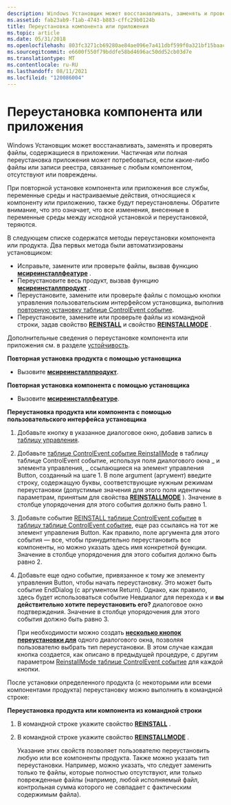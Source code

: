 ```yaml
---
description: Windows Установщик может восстанавливать, заменять и проверять файлы, содержащиеся в приложении. Частичная или полная переустановка приложения может потребоваться, если какие-либо файлы или записи реестра, связанные с любым компонентом, отсутствуют или повреждены.
ms.assetid: fab23ab9-f1ab-4743-b883-cffc29b0124b
title: Переустановка компонента или приложения
ms.topic: article
ms.date: 05/31/2018
ms.openlocfilehash: 803fc3271cb69280ae84ae096e7a411dbf599f0a321bf15baac6dbd5ca8e1512
ms.sourcegitcommit: e6600f550f79bddfe58bd4696ac50dd52cb03d7e
ms.translationtype: MT
ms.contentlocale: ru-RU
ms.lasthandoff: 08/11/2021
ms.locfileid: "120086004"
---
```

# <a name="reinstalling-a-feature-or-application"></a>Переустановка компонента или приложения

Windows Установщик может восстанавливать, заменять и проверять файлы, содержащиеся в приложении. Частичная или полная переустановка приложения может потребоваться, если какие-либо файлы или записи реестра, связанные с любым компонентом, отсутствуют или повреждены.

При повторной установке компонента или приложения все службы, переменные среды и настраиваемые действия, относящиеся к компоненту или приложению, также будут переустановлены. Обратите внимание, что это означает, что все изменения, внесенные в переменные среды между исходной установкой и переустановкой, теряются.

В следующем списке содержатся методы переустановки компонента или продукта. Два первых метода были автоматизированы установщиком:

-   Исправьте, замените или проверьте файлы, вызвав функцию [**мсиреинсталлфеатуре**](/windows/desktop/api/Msi/nf-msi-msireinstallfeaturea) .
-   Переустановите весь продукт, вызвав функцию [**мсиреинсталлпродукт**](/windows/desktop/api/Msi/nf-msi-msireinstallproducta) .
-   Переустановите, замените или проверьте файлы с помощью кнопки управления пользовательским интерфейсом установщика, выполнив [повторную установку таблице ControlEvent событие](reinstall-controlevent.md).
-   Переустановите, замените или проверьте файлы из командной строки, задав свойство [**REINSTALL**](reinstall.md) и свойство [**REINSTALLMODE**](reinstallmode.md) .

Дополнительные сведения о переустановке компонента или приложения см. в разделе [устойчивость](resiliency.md).

**Повторная установка продукта с помощью установщика**

-   Вызовите [**мсиреинсталлпродукт**](/windows/desktop/api/Msi/nf-msi-msireinstallproducta).

**Повторная установка компонента с помощью установщика**

-   Вызовите [**мсиреинсталлфеатуре**](/windows/desktop/api/Msi/nf-msi-msireinstallfeaturea).

**Переустановка продукта или компонента с помощью пользовательского интерфейса установщика**

1.  Добавьте кнопку в указанное диалоговое окно, добавив запись в [таблицу управления](control-table.md).
2.  Добавьте [таблице ControlEvent событие ReinstallMode](reinstallmode-controlevent.md) в таблицу таблице ControlEvent событие, используя поля диалогового окна \_ и элемента управления, \_ ссылающиеся на элемент управления Button, созданный на шаге 1. В поле argument (аргумент) введите строку, содержащую буквы, соответствующие нужным режимам переустановки (допустимые значения для этого поля идентичны параметрам, принятым для свойства [**REINSTALLMODE**](reinstallmode.md) ). Значение в столбце упорядочения для этого события должно быть равно 1.
3.  Добавьте событие [REINSTALL таблице ControlEvent событие](reinstall-controlevent.md) в [таблицу таблице ControlEvent событие](controlevent-table.md), еще раз ссылаясь на тот же элемент управления Button. Как правило, поле аргумента для этого события — все, чтобы принудительно переустановить все компоненты, но можно указать здесь имя конкретной функции. Значение в столбце упорядочения для этого события должно быть равно 2.
4.  Добавьте еще одно событие, привязанное к тому же элементу управления Button, чтобы начать переустановку. Это может быть событие EndDialog (с аргументом Return). Однако, как правило, здесь будет использоваться событие Невдиалог для перехода к и **вы действительно хотите переустановить его?** диалоговое окно подтверждения. Значение в столбце упорядочения для этого события должно быть равно 3.

    При необходимости можно создать [**несколько кнопок переустановки для**](reinstall.md) одного диалогового окна, позволяя пользователю выбрать тип переустановки. В этом случае каждая кнопка создается, как описано в предыдущей процедуре, с другим параметром [ReinstallMode таблице ControlEvent событие](reinstallmode-controlevent.md) для каждой кнопки.

После установки определенного продукта (с некоторыми или всеми компонентами продукта) переустановку можно выполнить в командной строке:

**Переустановка продукта или компонента из командной строки**

1.  В командной строке укажите свойство [**REINSTALL**](reinstall.md) .
2.  В командной строке укажите свойство [**REINSTALLMODE**](reinstallmode.md) .

    Указание этих свойств позволяет пользователю переустановить любую или все компоненты продукта. Также можно указать тип переустановки. Например, можно указать, что следует заменить только те файлы, которые полностью отсутствуют, или только поврежденные файлы (например, любой исполняемый файл, контрольная сумма которого не совпадает с фактическим содержимым файла).

 

 



